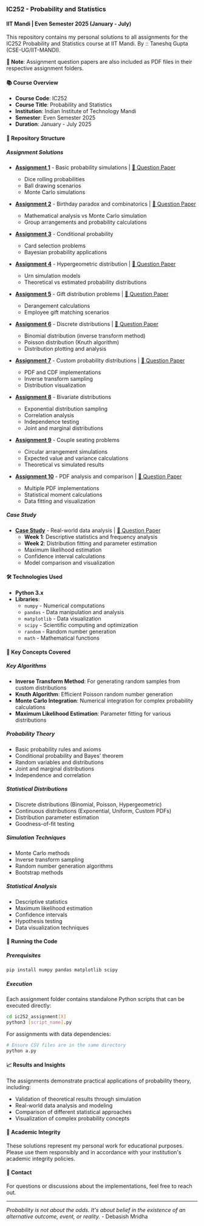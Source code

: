 ### IC252 - Probability and Statistics
#### IIT Mandi | Even Semester 2025 (January - July)

This repository contains my personal solutions to all assignments for the IC252 Probability and Statistics course at IIT Mandi.
By :: Taneshq Gupta (CSE-UG/IIT-MANDI).

**📄 Note**: Assignment question papers are also included as PDF files in their respective assignment folders.

#### 📚 Course Overview
- **Course Code**: IC252
- **Course Title**: Probability and Statistics
- **Institution**: Indian Institute of Technology Mandi
- **Semester**: Even Semester 2025
- **Duration**: January - July 2025

#### 📁 Repository Structure

##### Assignment Solutions
- **[Assignment 1](ic252_assignment1/)** - Basic probability simulations | [📄 Question Paper](ic252_assignment1/Assignment%201_c78d2a13dd87a7e7676b202223db53cc.pdf)
  - Dice rolling probabilities
  - Ball drawing scenarios
  - Monte Carlo simulations

- **[Assignment 2](ic252_assignment2/)** - Birthday paradox and combinatorics | [📄 Question Paper](ic252_assignment2/Assignment%202_dee5544960657cf285b8c861ec6ae426.pdf)
  - Mathematical analysis vs Monte Carlo simulation
  - Group arrangements and probability calculations

- **[Assignment 3](ic252_assignment3/)** - Conditional probability
  - Card selection problems
  - Bayesian probability applications

- **[Assignment 4](ic252_assignment4/)** - Hypergeometric distribution | [📄 Question Paper](ic252_assignment4/Assignment%204_a45b078885383d59114d862d1aa529d8.pdf)
  - Urn simulation models
  - Theoretical vs estimated probability distributions

- **[Assignment 5](ic252_assignment5/)** - Gift distribution problems | [📄 Question Paper](ic252_assignment5/Assignment%205_2da16b0adaa956117168033d32dffdca.pdf)
  - Derangement calculations
  - Employee gift matching scenarios

- **[Assignment 6](ic252_assignment6/)** - Discrete distributions | [📄 Question Paper](ic252_assignment6/Assignment%206_5ef1ee621c9c10c16066523f7c91fb17.pdf)
  - Binomial distribution (inverse transform method)
  - Poisson distribution (Knuth algorithm)
  - Distribution plotting and analysis

- **[Assignment 7](ic252_assignment7/)** - Custom probability distributions | [📄 Question Paper](ic252_assignment7/Assignment%207_32790bc402836db3883e1243c7009eb0.pdf)
  - PDF and CDF implementations
  - Inverse transform sampling
  - Distribution visualization

- **[Assignment 8](ic252_assignment8/)** - Bivariate distributions
  - Exponential distribution sampling
  - Correlation analysis
  - Independence testing
  - Joint and marginal distributions

- **[Assignment 9](ic252_assignment9/)** - Couple seating problems
  - Circular arrangement simulations
  - Expected value and variance calculations
  - Theoretical vs simulated results

- **[Assignment 10](ic252_assignment10/)** - PDF analysis and comparison | [📄 Question Paper](ic252_assignment10/Assignment%2010_f6228684a66b0bb476beba24cdb552ea.pdf)
  - Multiple PDF implementations
  - Statistical moment calculations
  - Data fitting and visualization

##### Case Study
- **[Case Study](ic252_casestudy/)** - Real-world data analysis | [📄 Question Paper](ic252_casestudy/Case%20Study_78b39c3b99748104c4565239a2092ee8.pdf)
  - **Week 1**: Descriptive statistics and frequency analysis
  - **Week 2**: Distribution fitting and parameter estimation
  - Maximum likelihood estimation
  - Confidence interval calculations
  - Model comparison and visualization

#### 🛠 Technologies Used
- **Python 3.x**
- **Libraries**:
  - `numpy` - Numerical computations
  - `pandas` - Data manipulation and analysis
  - `matplotlib` - Data visualization
  - `scipy` - Scientific computing and optimization
  - `random` - Random number generation
  - `math` - Mathematical functions

#### 🎯 Key Concepts Covered

##### Key Algorithms
- **Inverse Transform Method**: For generating random samples from custom distributions
- **Knuth Algorithm**: Efficient Poisson random number generation
- **Monte Carlo Integration**: Numerical integration for complex probability calculations
- **Maximum Likelihood Estimation**: Parameter fitting for various distributions

##### Probability Theory
- Basic probability rules and axioms
- Conditional probability and Bayes' theorem
- Random variables and distributions
- Joint and marginal distributions
- Independence and correlation

##### Statistical Distributions
- Discrete distributions (Binomial, Poisson, Hypergeometric)
- Continuous distributions (Exponential, Uniform, Custom PDFs)
- Distribution parameter estimation
- Goodness-of-fit testing

##### Simulation Techniques
- Monte Carlo methods
- Inverse transform sampling
- Random number generation algorithms
- Bootstrap methods

##### Statistical Analysis
- Descriptive statistics
- Maximum likelihood estimation
- Confidence intervals
- Hypothesis testing
- Data visualization techniques


#### 🚀 Running the Code

##### Prerequisites
```bash
pip install numpy pandas matplotlib scipy
```

##### Execution
Each assignment folder contains standalone Python scripts that can be executed directly:

```bash
cd ic252_assignment[X]
python3 [script_name].py
```

For assignments with data dependencies:
```bash
# Ensure CSV files are in the same directory
python a.py
```

#### 📈 Results and Insights
The assignments demonstrate practical applications of probability theory, including:
- Validation of theoretical results through simulation
- Real-world data analysis and modeling
- Comparison of different statistical approaches
- Visualization of complex probability concepts

#### 🤝 Academic Integrity
These solutions represent my personal work for educational purposes. Please use them responsibly and in accordance with your institution's academic integrity policies.

#### 📧 Contact
For questions or discussions about the implementations, feel free to reach out.

---
*Probability is not about the odds. It's about belief in the existence of an alternative outcome, event, or reality.* - Debasish Mridha